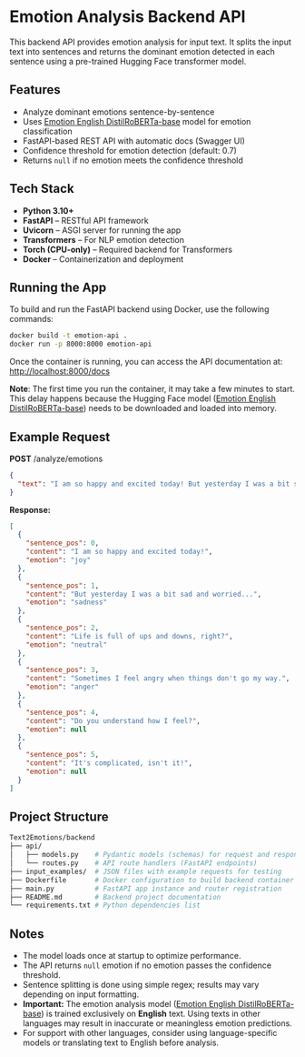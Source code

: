 # Emotion Analysis Backend API

This backend API provides emotion analysis for input text. It splits the input text into sentences and returns the dominant emotion detected in each sentence using a pre-trained Hugging Face transformer model.

## Features

- Analyze dominant emotions sentence-by-sentence
- Uses [Emotion English DistilRoBERTa-base](https://huggingface.co/j-hartmann/emotion-english-distilroberta-base) model for emotion classification
- FastAPI-based REST API with automatic docs (Swagger UI)
- Confidence threshold for emotion detection (default: 0.7)
- Returns `null` if no emotion meets the confidence threshold

## Tech Stack

- **Python 3.10+**
- **FastAPI** – RESTful API framework
- **Uvicorn** – ASGI server for running the app
- **Transformers** – For NLP emotion detection
- **Torch (CPU-only)** – Required backend for Transformers
- **Docker** – Containerization and deployment


## Running the App

To build and run the FastAPI backend using Docker, use the following commands:

```bash
docker build -t emotion-api .
docker run -p 8000:8000 emotion-api
```

Once the container is running, you can access the API documentation at:
[http://localhost:8000/docs](http://localhost:8000/docs)

**Note**: The first time you run the container, it may take a few minutes to start. This delay happens because the Hugging Face model ([Emotion English DistilRoBERTa-base](https://huggingface.co/j-hartmann/emotion-english-distilroberta-base)) needs to be downloaded and loaded into memory.

## Example Request

**POST** /analyze/emotions

```json
{
  "text": "I am so happy and excited today! But yesterday I was a bit sad and worried...\nLife is full of ups and downs, right? Sometimes I feel angry when things don't go my way.\nDo you understand how I feel? It's complicated, isn't it!"
}
```

**Response:**

```json
[
  {
    "sentence_pos": 0,
    "content": "I am so happy and excited today!",
    "emotion": "joy"
  },
  {
    "sentence_pos": 1,
    "content": "But yesterday I was a bit sad and worried...",
    "emotion": "sadness"
  },
  {
    "sentence_pos": 2,
    "content": "Life is full of ups and downs, right?",
    "emotion": "neutral"
  },
  {
    "sentence_pos": 3,
    "content": "Sometimes I feel angry when things don't go my way.",
    "emotion": "anger"
  },
  {
    "sentence_pos": 4,
    "content": "Do you understand how I feel?",
    "emotion": null
  },
  {
    "sentence_pos": 5,
    "content": "It's complicated, isn't it!",
    "emotion": null
  }
]
```

## Project Structure

```bash
Text2Emotions/backend
├── api/
│   ├── models.py    # Pydantic models (schemas) for request and response data
│   └── routes.py    # API route handlers (FastAPI endpoints)
├── input_examples/  # JSON files with example requests for testing
├── Dockerfile       # Docker configuration to build backend container
├── main.py          # FastAPI app instance and router registration
├── README.md        # Backend project documentation
└── requirements.txt # Python dependencies list
```

## Notes

- The model loads once at startup to optimize performance.
- The API returns `null` emotion if no emotion passes the confidence threshold.
- Sentence splitting is done using simple regex; results may vary depending on input formatting.
- **Important:** The emotion analysis model ([Emotion English DistilRoBERTa-base](https://huggingface.co/j-hartmann/emotion-english-distilroberta-base)) is trained exclusively on **English** text.
  Using texts in other languages may result in inaccurate or meaningless emotion predictions.
- For support with other languages, consider using language-specific models or translating text to English before analysis.
